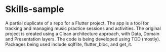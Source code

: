 # Skills-sample

A partial duplicate of a repo for a Flutter project. The app is a tool for tracking and managing music practice sessions and activities. The original project is created using a Clean architecture approach, with Data, Domain and Presentation layers. The code is being developed using TDD (mostly). Packages being used include sqlflite, flutter_bloc, and get_it. 
